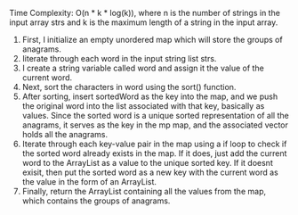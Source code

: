 Time Complexity: ​O(n * k * log(k)), where n is the number of strings in the input array strs and k is the maximum length of a string in the input array.

1) First, I initialize an empty unordered map which will store the groups of anagrams.
2) Iiterate through each word in the input string list strs.
3) I create a string variable called word and assign it the value of the current word.
4) Next, sort the characters in word using the sort() function.
5) After sorting, insert sortedWord as the key into the map, and we push the original word into the list associated with that key, basically as values. Since the sorted word is a unique sorted representation of all the anagrams, it serves as the key in the mp map, and the associated vector holds all the anagrams.
6) Iterate through each key-value pair in the map using a if loop to check if the sorted word already exists in the map. If it does, just add the current word to the ArrayList as a value to the unique sorted key. If it doesnt exisit, then put the sorted word as a new key with the current word as the value in the form of an ArrayList.
7) Finally, return the ArrayList containing all the values from the map, which contains the groups of anagrams.
